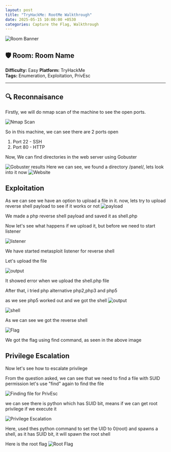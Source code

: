 ```yaml
---
layout: post
title: "TryHackMe: RootMe Walkthrough"
date: 2025-05-15 10:00:00 +0530
categories: Capture the Flag, Walkthrough
---
```


![Room Banner](/assets/images/root-me/banner.png)

## 🛡️ Room: Room Name

**Difficulty:** Easy 
**Platform:** TryHackMe  
**Tags:** Enumeration, Exploitation, PrivEsc

---

## 🔍 Reconnaisance

Firstly, we will do nmap scan of the machine to see the open ports.

![Nmap Scan](/assets/images/root-me/nmap-scan.png)

So in this machine, we can see there are 2 ports open
1. Port 22 - SSH
2. Port 80 - HTTP

Now, We can find directories in the web server using Gobuster

![Gobuster results](/assets/images/root-me/Gobuster-result.png)
Here we can see, we found a directory /panel/, lets look into it now
![Website](/assets/images/root-me/website-view.png)

## Exploitation

As we can see we have an option to upload a file in it.
now, lets try to upload reverse shell payload to see if it works or not
![payload](/assets/images/root-me/payload.png)

We made a php reverse shell payload and saved it as shell.php

Now let's see what happens if we upload it, but before we need to start listener

![listener](/assets/images/root-me/listener.png)

We have started metasploit listener for reverse shell

Let's upload the file

![output](/assets/images/root-me/output1.png)

It showed error when we upload the shell.php file

After that, i tried php alternative php2,php3 and php5

as we see php5 worked out and we got the shell
![output](/assets/images/root-me/success-output.png)

![shell](/assets/images/root-me/shell.png)

As we can see we got the reverse shell 

![Flag](/assets/images/root-me/user-flag.png)

We got the flag using find command, as seen in the above image

## Privilege Escalation

Now let's see how to escalate privilege

From the question asked, we can see that we need to find a file with SUID permission
let's use "find" again to find the file

![Finding file for PrivEsc](/assets/images/root-me/SUID-file.png)

we can see there is python which has SUID bit, means if we can get root privilege if we execute it

![Privilege Escalation](/assets/images/root-me/privesc.png)

Here, used thes python command to set the UID to 0(root) and spawns a shell, as it has SUID bit, it will spawn the root shell

Here is the root flag
![Root Flag](/assets/images/root-me/flag.png)
